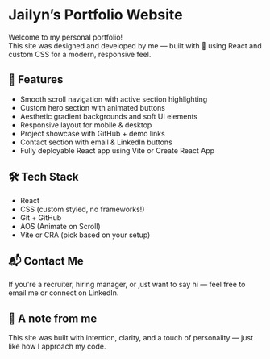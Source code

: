 # Jailyn’s Portfolio Website

Welcome to my personal portfolio!  
This site was designed and developed by me — built with 💖 using React and custom CSS for a modern, responsive feel.

## 🚀 Features

- Smooth scroll navigation with active section highlighting
- Custom hero section with animated buttons
- Aesthetic gradient backgrounds and soft UI elements
- Responsive layout for mobile & desktop
- Project showcase with GitHub + demo links
- Contact section with email & LinkedIn buttons
- Fully deployable React app using Vite or Create React App

## 🛠️ Tech Stack

- React
- CSS (custom styled, no frameworks!)
- Git + GitHub
- AOS (Animate on Scroll)
- Vite or CRA (pick based on your setup)

## 📬 Contact Me

If you're a recruiter, hiring manager, or just want to say hi —
feel free to email me or connect on LinkedIn.

## 🖤 A note from me

This site was built with intention, clarity, and a touch of personality — just like how I approach my code.